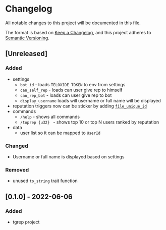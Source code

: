 # Changelog
All notable changes to this project will be documented in this file.

The format is based on [Keep a Changelog](https://keepachangelog.com/en/1.0.0/),
and this project adheres to [Semantic Versioning](https://semver.org/spec/v2.0.0.html).

## [Unreleased]

### Added
- settings
  - `bot_id` - loads `TELOXIDE_TOKEN` to env from settings
  - `can_self_rep` - loads can user give rep to himself
  - `can_rep_bot` - loads can user give rep to bot
  - `display_username` loads will username or full name will be displayed
- reputation triggers now can be sticker by adding [`file_unique_id`](https://core.telegram.org/bots/api#sticker)
- commands
  - `/help` - shows all commands
  - `/toprep {u32} ` - shows top 10 or top N users ranked by reputation
- data
  - user list so it can be mapped to `UserId`

### Changed
- Username or full name is displayed based on settings

### Removed
- unused `to_string` trait function 

## [0.1.0] - 2022-06-06

### Added
- tgrep project
